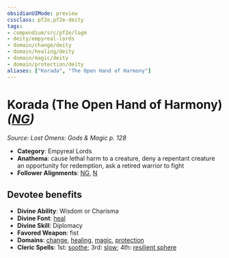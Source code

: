 ```yaml
---
obsidianUIMode: preview
cssclass: pf2e,pf2e-deity
tags:
- compendium/src/pf2e/logm
- deity/empyreal-lords
- domain/change/deity
- domain/healing/deity
- domain/magic/deity
- domain/protection/deity
aliases: ["Korada", "The Open Hand of Harmony"]
---
```

# Korada (The Open Hand of Harmony) *([NG](../../../Rules/traits/neutral-good-b1.md))*  
*Source: Lost Omens: Gods & Magic p. 128*  

- **Category**: Empyreal Lords
- **Anathema**: cause lethal harm to a creature, deny a repentant creature an opportunity for redemption, ask a retired warrior to fight
- **Follower Alignments**: [NG](../../../Rules/traits/neutral-good-b1.md), [N](../../../Rules/traits/neutral-b1.md)

## Devotee benefits

- **Divine Ability**: Wisdom or Charisma
- **Divine Font**: [heal](../../spells/heal.md)
- **Divine Skill**: Diplomacy
- **Favored Weapon**: fist
- **Domains**: [change](../domains.md#Change), [healing](../domains.md#Healing), [magic](../domains.md#Magic), [protection](../domains.md#Protection)
- **Cleric Spells**: 1st: [soothe](../../spells/soothe.md); 3rd: [slow](../../spells/slow.md); 4th: [resilient sphere](../../spells/resilient-sphere.md)